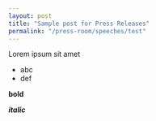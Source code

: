 ```yaml
---
layout: post
title: "Sample post for Press Releases"
permalink: "/press-room/speeches/test"
---
```

Lorem ipsum sit amet


* abc
* def


**bold**

***italic***
